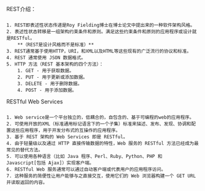 REST介绍：
###
    1. REST即表述性状态传递是Roy Fielding博士在博士论文中提出来的一种软件架构风格。
    2. 表述性状态转移是一组架构约束条件和原则。满足这些约束条件和原则的应用程序或设计就是RESTful。
        **（REST是设计风格而不是标准）**
    3. REST通常基于使用HTTP，URI，和XML以及HTML等这些现有的广泛流行的协议和标准。
    4. REST 通常使用 JSON 数据格式。
    5. HTTP 方法（REST 基本架构的四个方法）：
        1. GET - 用于获取数据。
        2. PUT - 用于更新或添加数据。
        3. DELETE - 用于删除数据。
        4. POST - 用于添加数据。

RESTful Web Services
###
    1. Web service是一个平台独立的，低耦合的，自包含的、基于可编程的web的应用程序。
    2. 可使用开放的XML（标准通用标记语言下的一个子集）标准来描述、发布、发现、协调和配置这些应用程序，用于开发分布式的互操作的应用程序。
    3. 基于 REST 架构的 Web Services 即是 RESTful。
    4. 由于轻量级以及通过 HTTP 直接传输数据的特性，Web 服务的 RESTful 方法已经成为最常见的替代方法。
    5. 可以使用各种语言（比如 Java 程序、Perl、Ruby、Python、PHP 和 Javascript[包括 Ajax]）实现客户端。
    6. RESTful Web 服务通常可以通过自动客户端或代表用户的应用程序访问。
    7. 这种服务的简便性让用户能够与之直接交互，使用它们的 Web 浏览器构建一个 GET URL 并读取返回的内容。
